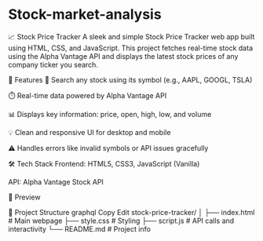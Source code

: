 # Stock-market-analysis
📈 Stock Price Tracker
A sleek and simple Stock Price Tracker web app built using HTML, CSS, and JavaScript. This project fetches real-time stock data using the Alpha Vantage API and displays the latest stock prices of any company ticker you search.

🚀 Features
🔎 Search any stock using its symbol (e.g., AAPL, GOOGL, TSLA)

⏱️ Real-time data powered by Alpha Vantage API

📊 Displays key information: price, open, high, low, and volume

💡 Clean and responsive UI for desktop and mobile

⚠️ Handles errors like invalid symbols or API issues gracefully

🛠️ Tech Stack
Frontend: HTML5, CSS3, JavaScript (Vanilla)

API: Alpha Vantage Stock API

📸 Preview


📂 Project Structure
graphql
Copy
Edit
stock-price-tracker/
│
├── index.html         # Main webpage
├── style.css          # Styling
├── script.js          # API calls and interactivity
└── README.md          # Project info
